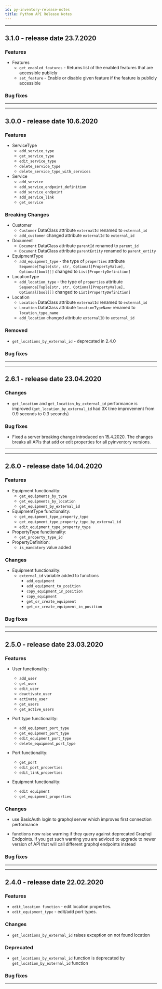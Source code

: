 ```yaml
---
id: py-inventory-release-notes
title: Python API Release Notes
---
```


<!--
***
This is template for release notes
# new version number
 Features
 Changes
 Deprecated
 Removed
 Bug fixes
***
-->


***
## 3.1.0 - release date 23.7.2020
### Features
- Features
    - `get_enabled_features` - Returns list of the enabled features that are accessible publicly
    - `set_feature` - Enable or disable given feature if the feature is publicly accessible
### Bug fixes
***


***
## 3.0.0 - release date 10.6.2020
### Features
- ServiceType
    - `add_service_type`
    - `get_service_type`
    - `edit_service_type`
    - `delete_service_type`
    - `delete_service_type_with_services`
- Service
    - `add_service`
    - `add_service_endpoint_definition`
    - `add_service_endpoint`
    - `add_service_link`
    - `get_service`
### Breaking Changes
- Customer
    - `Customer` DataClass attribute `externalId` renamed to `external_id`
    - `add_customer` changed attribute `externalId` to `external_id`
- Document
    - `Document` DataClass attribute `parentId` renamed to `parent_id`
    - `Document` DataClass attribute `parentEntity` renamed to `parent_entity`
- EquipmentType
    - `add_equipment_type` - the type of `properties` attribute `Sequence[Tuple[str, str, Optional[PropertyValue], Optional[bool]]]` changed to `List[PropertyDefinition]`
- LocationType
    - `add_location_type` - the type of `properties` attribute `Sequence[Tuple[str, str, Optional[PropertyValue], Optional[bool]]]` changed to `List[PropertyDefinition]`
- Location
    - `Location` DataClass attribute `externalId` renamed to `external_id`
    - `Location` DataClass attribute `locationTypeName` renamed to `location_type_name`
    - `add_location` changed attribute `externalID` to `external_id`
### Removed
- `get_locations_by_external_id` - deprecated in 2.4.0
### Bug fixes
***


***
## 2.6.1 - release date 23.04.2020
### Changes
- `get_location` and `get_location_by_external_id` performance is improved (`get_location_by_external_id` had 3X time improvement from 0.9 seconds to 0.3 seconds)
### Bug fixes
- Fixed a server breaking change introduced on 15.4.2020. The changes breaks all APIs that add or edit properties for all pyinventory versions.
***


***
## 2.6.0 - release date 14.04.2020
### Features
- Equipment functionality:
    - `get_equipments_by_type`
    - `get_equipments_by_location`
    - `get_equipment_by_external_id`
- EquipmentType functionality:
    - `get_equipment_type_property_type`
    - `get_equipment_type_property_type_by_external_id`
    - `edit_equipment_type_property_type`
- PropertyType functionality:
    - `get_property_type_id`
- PropertyDefinition:
    - `is_mandatory` value added
### Changes
- Equipment functionality:
    - `external_id` variable added to functions
        - `add_equipment`
        - `add_equipment_to_position`
        - `copy_equipment_in_position`
        - `copy_equipment`
        - `get_or_create_equipment`
        - `get_or_create_equipment_in_position`
### Bug fixes
***


***
## 2.5.0 - release date 23.03.2020
### Features

- User functionality:
    - `add_user`
    - `get_user`
    - `edit_user`
    - `deactivate_user`
    - `activate_user`
    - `get_users`
    - `get_active_users`

- Port type functionality:
    - `add_equipment_port_type`
    - `get_equipment_port_type`
    - `edit_equipment_port_type`
    - `delete_equipment_port_type`

- Port functionality:
    - `get_port`
    - `edit_port_properties`
    - `edit_link_properties`

- Equipment functionality:
    - `edit equipment`
    - `get_equipment_properties`
### Changes
- use BasicAuth login to graphql server which improves first connection performance

- functions now raise warning if they query against deprecated Graphql Endpoints. If you get such warning you are adviced to upgrade to newer version of API that will call different graphql endpoints instead
### Bug fixes
***


***
## 2.4.0 - release date 22.02.2020
### Features
- `edit_location function` - edit location properties.
- `edit_equipment_type` - edit/add port types.

### Changes
- `get_locations_by_external_id` raises exception on not found location
### Deprecated
- `get_locations_by_external_id` function is deprecated by `get_location_by_external_id` function
### Bug fixes
***

